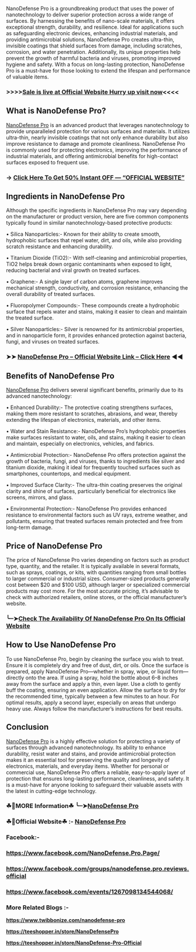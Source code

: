 NanoDefense Pro is a groundbreaking product that uses the power of nanotechnology to deliver superior protection across a wide range of surfaces. By harnessing the benefits of nano-scale materials, it offers exceptional strength, durability, and resilience. Ideal for applications such as safeguarding electronic devices, enhancing industrial materials, and providing antimicrobial solutions, NanoDefense Pro creates ultra-thin, invisible coatings that shield surfaces from damage, including scratches, corrosion, and water penetration. Additionally, its unique properties help prevent the growth of harmful bacteria and viruses, promoting improved hygiene and safety. With a focus on long-lasting protection, NanoDefense Pro is a must-have for those looking to extend the lifespan and performance of valuable items.

### >>>>[Sale is live at Official Website Hurry up visit now](https://dailynutraboost.com/try-nanodefense-pro/)<<<<

## What is NanoDefense Pro?

[NanoDefense Pro](https://watch.liberty.edu/playlist/dedicated/1_hhujqkvc/1_7e0qjay9) is an advanced product that leverages nanotechnology to provide unparalleled protection for various surfaces and materials. It utilizes ultra-thin, nearly invisible coatings that not only enhance durability but also improve resistance to damage and promote cleanliness. NanoDefense Pro is commonly used for protecting electronics, improving the performance of industrial materials, and offering antimicrobial benefits for high-contact surfaces exposed to frequent use.

### → [Click Here To Get 50% Instant OFF — “OFFICIAL WEBSITE”](https://dailynutraboost.com/try-nanodefense-pro/)

## Ingredients in NanoDefense Pro

Although the specific ingredients in NanoDefense Pro may vary depending on the manufacturer or product version, here are five common components typically found in similar nanotechnology-based protective products:

•	Silica Nanoparticles:-  Known for their ability to create smooth, hydrophobic surfaces that repel water, dirt, and oils, while also providing scratch resistance and enhancing durability.

•	Titanium Dioxide (TiO2):-  With self-cleaning and antimicrobial properties, TiO2 helps break down organic contaminants when exposed to light, reducing bacterial and viral growth on treated surfaces.

•	Graphene:-  A single layer of carbon atoms, graphene improves mechanical strength, conductivity, and corrosion resistance, enhancing the overall durability of treated surfaces.

•	Fluoropolymer Compounds:-  These compounds create a hydrophobic surface that repels water and stains, making it easier to clean and maintain the treated surface.

•	Silver Nanoparticles:-  Silver is renowned for its antimicrobial properties, and in nanoparticle form, it provides enhanced protection against bacteria, fungi, and viruses on treated surfaces.

### ➤➤ [NanoDefense Pro – Official Website Link – Click Here](https://dailynutraboost.com/try-nanodefense-pro/) ◀◀

## Benefits of NanoDefense Pro

[NanoDefense Pro](https://watch.liberty.edu/channel/NanoDefense%2BPro%2BREVIEWS%2B%2528%2528WARNINGS%2529%2529%2BOFFICIAL%2BWESBITE/365233062) delivers several significant benefits, primarily due to its advanced nanotechnology:

•	Enhanced Durability:-  The protective coating strengthens surfaces, making them more resistant to scratches, abrasions, and wear, thereby extending the lifespan of electronics, materials, and other items.

•	Water and Stain Resistance:-  NanoDefense Pro’s hydrophobic properties make surfaces resistant to water, oils, and stains, making it easier to clean and maintain, especially on electronics, vehicles, and fabrics.

•	Antimicrobial Protection:-  NanoDefense Pro offers protection against the growth of bacteria, fungi, and viruses, thanks to ingredients like silver and titanium dioxide, making it ideal for frequently touched surfaces such as smartphones, countertops, and medical equipment.

•	Improved Surface Clarity:- The ultra-thin coating preserves the original clarity and shine of surfaces, particularly beneficial for electronics like screens, mirrors, and glass.

•	Environmental Protection:-  NanoDefense Pro provides enhanced resistance to environmental factors such as UV rays, extreme weather, and pollutants, ensuring that treated surfaces remain protected and free from long-term damage.

## Price of NanoDefense Pro

The price of NanoDefense Pro varies depending on factors such as product type, quantity, and the retailer. It is typically available in several formats, such as sprays, coatings, or kits, with quantities ranging from small bottles to larger commercial or industrial sizes. Consumer-sized products generally cost between $20 and $100 USD, although larger or specialized commercial products may cost more. For the most accurate pricing, it’s advisable to check with authorized retailers, online stores, or the official manufacturer’s website.

### ╰┈➤[Check The Availability Of NanoDefense Pro On Its Official Website](https://dailynutraboost.com/try-nanodefense-pro/)

## How to Use NanoDefense Pro

To use NanoDefense Pro, begin by cleaning the surface you wish to treat. Ensure it is completely dry and free of dust, dirt, or oils. Once the surface is prepared, apply NanoDefense Pro—whether in spray, wipe, or liquid form—directly onto the area. If using a spray, hold the bottle about 6–8 inches away from the surface and apply a thin, even layer. Use a cloth to gently buff the coating, ensuring an even application. Allow the surface to dry for the recommended time, typically between a few minutes to an hour. For optimal results, apply a second layer, especially on areas that undergo heavy use. Always follow the manufacturer’s instructions for best results.

## Conclusion

[NanoDefense Pro](https://watch.liberty.edu/channel/NanoDefense%2BPro%2BREVIEWS%2B%2528%2528WARNINGS%2529%2529%2BOFFICIAL%2BWESBITE/365233062) is a highly effective solution for protecting a variety of surfaces through advanced nanotechnology. Its ability to enhance durability, resist water and stains, and provide antimicrobial protection makes it an essential tool for preserving the quality and longevity of electronics, materials, and everyday items. Whether for personal or commercial use, NanoDefense Pro offers a reliable, easy-to-apply layer of protection that ensures long-lasting performance, cleanliness, and safety. It is a must-have for anyone looking to safeguard their valuable assets with the latest in cutting-edge technology.

### ☘📣MORE Information☘ ╰┈➤[NanoDefense Pro](https://dailynutraboost.com/nanodefense-pro/)

### ☘📣Official Website☘ :-  [NanoDefense Pro](https://dailynutraboost.com/try-nanodefense-pro/)

### Facebook:- 

### https://www.facebook.com/NanoDefense.Pro.Page/

### https://www.facebook.com/groups/nanodefense.pro.reviews.official

### https://www.facebook.com/events/1267098134544068/

### More Related Blogs :-

**https://www.twibbonize.com/nanodefense-pro**

**https://teeshopper.in/store/NanoDefensePro**

**https://teeshopper.in/store/NanoDefense-Pro-Official**

